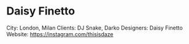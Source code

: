 # Daisy Finetto

City: London, Milan
Clients: DJ Snake, Darko
Designers: Daisy Finetto
Website: https://instagram.com/thisisdaze